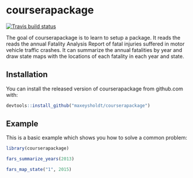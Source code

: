 # courserapackage

<!-- badges: start -->
[![Travis build status](https://travis-ci.org/maxeysholdt/courserapackage.svg?branch=master)](https://travis-ci.org/maxeysholdt/courserapackage)
<!-- badges: end -->

The goal of courserapackage is to learn to setup a package.
It reads the reads the annual Fatality Analysis Report of fatal injuries
suffered in motor vehicle traffic crashes. It can summarize the annual 
fatalities by year and draw state maps with the locations of each fatality in
each year and state.

## Installation

You can install the released version of courserapackage from github.com with:

``` r
devtools::install_github("maxeysholdt/courserapackage")
```

## Example

This is a basic example which shows you how to solve a common problem:

``` r
library(courserapackage)

fars_summarize_years(2013)

fars_map_state("1", 2015)

```

